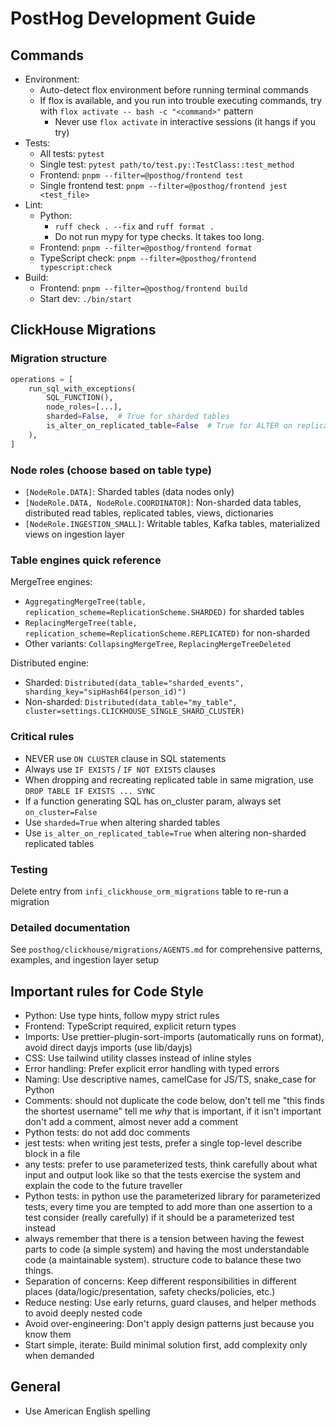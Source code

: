 # PostHog Development Guide

## Commands

- Environment:
  - Auto-detect flox environment before running terminal commands
  - If flox is available, and you run into trouble executing commands, try with `flox activate -- bash -c "<command>"` pattern
    - Never use `flox activate` in interactive sessions (it hangs if you try)
- Tests:
  - All tests: `pytest`
  - Single test: `pytest path/to/test.py::TestClass::test_method`
  - Frontend: `pnpm --filter=@posthog/frontend test`
  - Single frontend test: `pnpm --filter=@posthog/frontend jest <test_file>`
- Lint:
  - Python:
    - `ruff check . --fix` and `ruff format .`
    - Do not run mypy for type checks. It takes too long.
  - Frontend: `pnpm --filter=@posthog/frontend format`
  - TypeScript check: `pnpm --filter=@posthog/frontend typescript:check`
- Build:
  - Frontend: `pnpm --filter=@posthog/frontend build`
  - Start dev: `./bin/start`

## ClickHouse Migrations

### Migration structure

```python
operations = [
    run_sql_with_exceptions(
        SQL_FUNCTION(),
        node_roles=[...],
        sharded=False,  # True for sharded tables
        is_alter_on_replicated_table=False  # True for ALTER on replicated tables
    ),
]
```

### Node roles (choose based on table type)

- `[NodeRole.DATA]`: Sharded tables (data nodes only)
- `[NodeRole.DATA, NodeRole.COORDINATOR]`: Non-sharded data tables, distributed read tables, replicated tables, views, dictionaries
- `[NodeRole.INGESTION_SMALL]`: Writable tables, Kafka tables, materialized views on ingestion layer

### Table engines quick reference

MergeTree engines:

- `AggregatingMergeTree(table, replication_scheme=ReplicationScheme.SHARDED)` for sharded tables
- `ReplacingMergeTree(table, replication_scheme=ReplicationScheme.REPLICATED)` for non-sharded
- Other variants: `CollapsingMergeTree`, `ReplacingMergeTreeDeleted`

Distributed engine:

- Sharded: `Distributed(data_table="sharded_events", sharding_key="sipHash64(person_id)")`
- Non-sharded: `Distributed(data_table="my_table", cluster=settings.CLICKHOUSE_SINGLE_SHARD_CLUSTER)`

### Critical rules

- NEVER use `ON CLUSTER` clause in SQL statements
- Always use `IF EXISTS` / `IF NOT EXISTS` clauses
- When dropping and recreating replicated table in same migration, use `DROP TABLE IF EXISTS ... SYNC`
- If a function generating SQL has on_cluster param, always set `on_cluster=False`
- Use `sharded=True` when altering sharded tables
- Use `is_alter_on_replicated_table=True` when altering non-sharded replicated tables

### Testing

Delete entry from `infi_clickhouse_orm_migrations` table to re-run a migration

### Detailed documentation

See `posthog/clickhouse/migrations/AGENTS.md` for comprehensive patterns, examples, and ingestion layer setup

## Important rules for Code Style

- Python: Use type hints, follow mypy strict rules
- Frontend: TypeScript required, explicit return types
- Imports: Use prettier-plugin-sort-imports (automatically runs on format), avoid direct dayjs imports (use lib/dayjs)
- CSS: Use tailwind utility classes instead of inline styles
- Error handling: Prefer explicit error handling with typed errors
- Naming: Use descriptive names, camelCase for JS/TS, snake_case for Python
- Comments: should not duplicate the code below, don't tell me "this finds the shortest username" tell me _why_ that is important, if it isn't important don't add a comment, almost never add a comment
- Python tests: do not add doc comments
- jest tests: when writing jest tests, prefer a single top-level describe block in a file
- any tests: prefer to use parameterized tests, think carefully about what input and output look like so that the tests exercise the system and explain the code to the future traveller
- Python tests: in python use the parameterized library for parameterized tests, every time you are tempted to add more than one assertion to a test consider (really carefully) if it should be a parameterized test instead
- always remember that there is a tension between having the fewest parts to code (a simple system) and having the most understandable code (a maintainable system). structure code to balance these two things.
- Separation of concerns: Keep different responsibilities in different places (data/logic/presentation, safety checks/policies, etc.)
- Reduce nesting: Use early returns, guard clauses, and helper methods to avoid deeply nested code
- Avoid over-engineering: Don't apply design patterns just because you know them
- Start simple, iterate: Build minimal solution first, add complexity only when demanded

## General

- Use American English spelling
